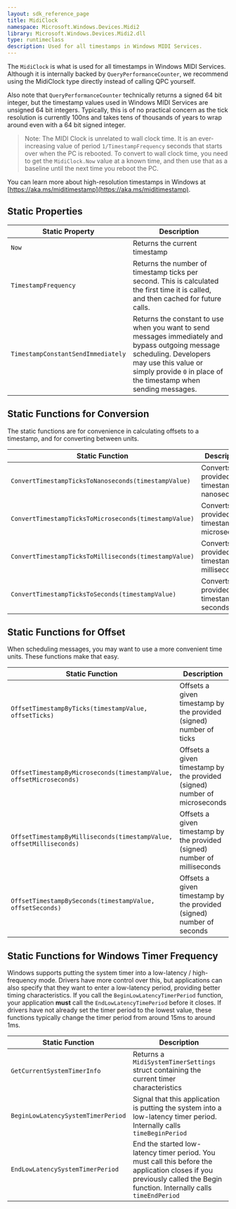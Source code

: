 ```yaml
---
layout: sdk_reference_page
title: MidiClock
namespace: Microsoft.Windows.Devices.Midi2
library: Microsoft.Windows.Devices.Midi2.dll
type: runtimeclass
description: Used for all timestamps in Windows MIDI Services.
---
```


The `MidiClock` is what is used for all timestamps in Windows MIDI Services. Although it is internally backed by `QueryPerformanceCounter`, we recommend using the MidiClock type directly instead of calling QPC yourself.

Also note that `QueryPerformanceCounter` technically returns a signed 64 bit integer, but the timestamp values used in Windows MIDI Services are unsigned 64 bit integers. Typically, this is of no practical concern as the tick resolution is currently 100ns and takes tens of thousands of years to wrap around even with a 64 bit signed integer.

> Note: The MIDI Clock is unrelated to wall clock time. It is an ever-increasing value of period `1/TimestampFrequency` seconds that starts over when the PC is rebooted. To convert to wall clock time, you need to get the `MidiClock.Now` value at a known time, and then use that as a baseline until the next time you reboot the PC.

You can learn more about high-resolution timestamps in Windows at [https://aka.ms/miditimestamp](https://aka.ms/miditimestamp).

## Static Properties

| Static Property | Description |
| --------------- | ----------- |
| `Now` | Returns the current timestamp |
| `TimestampFrequency` | Returns the number of timestamp ticks per second. This is calculated the first time it is called, and then cached for future calls. |
| `TimestampConstantSendImmediately` | Returns the constant to use when you want to send messages immediately and bypass outgoing message scheduling. Developers may use this value or simply provide `0` in place of the timestamp when sending messages.  |

## Static Functions for Conversion

The static functions are for convenience in calculating offsets to a timestamp, and for converting between units.

| Static Function | Description |
| --------------- | ----------- |
| `ConvertTimestampTicksToNanoseconds(timestampValue)` | Converts the provided timestamp to nanoseconds |
| `ConvertTimestampTicksToMicroseconds(timestampValue)` | Converts the provided timestamp to microseconds |
| `ConvertTimestampTicksToMilliseconds(timestampValue)` | Converts the provided timestamp to milliseconds |
| `ConvertTimestampTicksToSeconds(timestampValue)` | Converts the provided timestamp to seconds |

## Static Functions for Offset

When scheduling messages, you may want to use a more convenient time units. These functions make that easy.

| Static Function | Description |
| --------------- | ----------- |
| `OffsetTimestampByTicks(timestampValue, offsetTicks)` | Offsets a given timestamp by the provided (signed) number of ticks |
| `OffsetTimestampByMicroseconds(timestampValue, offsetMicroseconds)` | Offsets a given timestamp by the provided (signed) number of microseconds |
| `OffsetTimestampByMilliseconds(timestampValue, offsetMilliseconds)` | Offsets a given timestamp by the provided (signed) number of milliseconds |
| `OffsetTimestampBySeconds(timestampValue, offsetSeconds)` | Offsets a given timestamp by the provided (signed) number of seconds |

## Static Functions for Windows Timer Frequency

Windows supports putting the system timer into a low-latency / high-frequency mode. Drivers have more control over this, but applications can also specify that they want to enter a low-latency period, providing better timing characteristics. If you call the `BeginLowLatencyTimerPeriod` function, your application **must** call the `EndLowLatencyTimePeriod` before it closes. If drivers have not already set the timer period to the lowest value, these functions typically change the timer period from around 15ms to around 1ms.

| Static Function | Description |
| --------------- | ----------- |
| `GetCurrentSystemTimerInfo` | Returns a `MidiSystemTimerSettings` struct containing the current timer characteristics |
| `BeginLowLatencySystemTimerPeriod` | Signal that this application is putting the system into a low-latency timer period. Internally calls `timeBeginPeriod` |
| `EndLowLatencySystemTimerPeriod` | End the started low-latency timer period. You must call this before the application closes if you previously called the Begin function. Internally calls `timeEndPeriod` |
